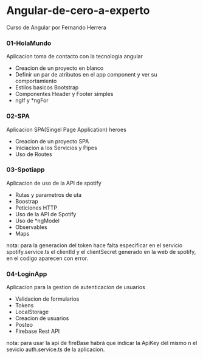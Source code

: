 # Angular-de-cero-a-experto
Curso de Angular por Fernando Herrera


### 01-HolaMundo
Aplicacion toma de contacto con la tecnologia angular

* Creacion de un proyecto en blanco
* Definir un par de atributos en el app component y ver su comportamiento
* Estilos basicos Bootstrap
* Componentes Header y Footer simples
* ngIf y *ngFor

### 02-SPA
Aplicacion SPA(Singel Page Application) heroes

* Creacion de un proyecto SPA
* Iniciacion a los Servicios y Pipes
* Uso de Routes

### 03-Spotiapp
Aplicacion de uso de la API de spotify

* Rutas y parametros de uta
* Boostrap
* Peticiones HTTP
* Uso de la API de Spotify
* Uso de *ngModel
* Observables
* Maps

nota: para la generacion del token hace falta especificar en el servicio spotify.service.ts el clientId y el clientSecret generado en la web de spotify, en el codigo aparecen con error.

### 04-LoginApp
Aplicacion para la gestion de autenticacion de usuarios
* Validacion de formularios
* Tokens
* LocalStorage
* Creacion de usuarios
* Posteo
* Firebase Rest API

nota: para usar la api de fireBase habrá que indicar la ApiKey del mismo n el sevicio auth.service.ts de la aplicacion.
